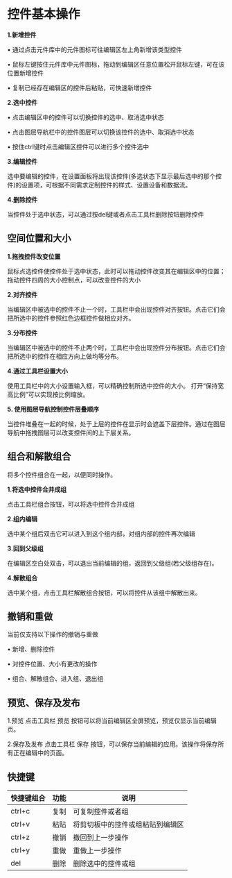 # 控件基本操作

**1.新增控件**

•	通过点击元件库中的元件图标可往编辑区左上角新增该类型控件

•	鼠标左键按住元件库中元件图标，拖动到编辑区任意位置松开鼠标左键，可在该位置新增控件

•	复制已经存在编辑区的控件后粘贴，可快速新增控件

**2.选中控件**

•	点击编辑区中的控件可以切换控件的选中、取消选中状态

•	点击图层导航栏中的控件图层可以切换该控件的选中、取消选中状态

•	按住ctrl键时点击编辑区控件可以进行多个控件选中

**3.编辑控件**

选中要编辑的控件，在设置面板将出现该控件(多选状态下显示最后选中的那个控件)的设置项，可根据不同需求定制控件的样式、设置设备和数据流。

**4.删除控件**

当控件处于选中状态，可以通过按del键或者点击工具栏删除按钮删除控件


## 空间位置和大小 

**1.拖拽控件改变位置**

鼠标点选控件使控件处于选中状态，此时可以拖动控件改变其在编辑区中的位置； 拖动控件四周的大小控制点，可以改变控件的大小

**2.对齐控件**

当编辑区中被选中的控件不止一个时，工具栏中会出现控件对齐按钮。点击它们会把所选中的控件参照红色边框控件做相应对齐。

**3.分布控件**

当编辑区中被选中的控件不止两个时，工具栏中会出现控件分布按钮。点击它们会把所选中的控件在相应方向上做均等分布。

**4.通过工具栏设置大小**

使用工具栏中的大小设置输入框，可以精确控制所选中控件的大小。 打开“保持宽高比例”可以实现按比例缩放。

**5.	使用图层导航控制控件层叠顺序**

当控件堆叠在一起的时候，处于上层的控件在显示时会遮盖下层控件。通过在图层导航中拖拽图层可以改变控件间的上下层关系。


## 组合和解散组合

将多个控件组合在一起，以便同时操作。

**1.将选中控件合并成组**

点击工具栏组合按钮，可以将选中控件合并成组

**2.组内编辑**

选中某个组后双击它可以进入到这个组内部，对组内部的控件再次编辑

**3.回到父级组**

在编辑区空白处双击，可以退出当前编辑的组，返回到父级组(若父级组存在)。

**4.解散组合**

选中某个组，点击工具栏解散组合按钮，可以将控件从该组中解散出来。


## 撤销和重做

当前仅支持以下操作的撤销与重做

•	新增、删除控件

•	对控件位置、大小有更改的操作

•	组合、解散组合、进入组、退出组

## 预览、保存及发布 

1.预览
点击工具栏 预览 按钮可以将当前编辑区全屏预览，预览仅显示当前编辑页。

2.保存及发布
点击工具栏 保存 按钮，可以保存当前编辑的应用。该操作将保存所有正在编辑中的页面。



## 快捷键

|快捷键组合|	功能|	说明|
|:-----|----|----|
|ctrl+c|	复制|	可复制控件或者组|
|ctrl+v|	粘贴|	将剪切板中的控件或组粘贴到编辑区|
|ctrl+z|	撤销|	撤回到上一步操作|
|ctrl+y|	重做|	重做上一步操作|
|del|	删除|	删除选中的控件或组|

